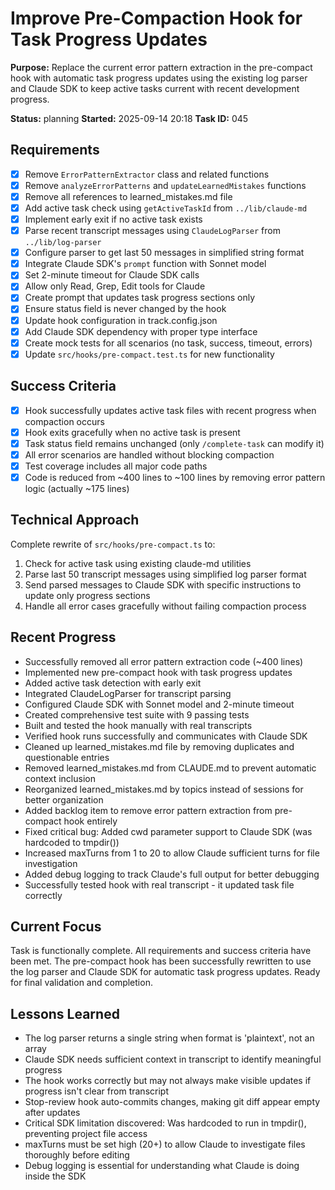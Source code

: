 # Improve Pre-Compaction Hook for Task Progress Updates

**Purpose:** Replace the current error pattern extraction in the pre-compact hook with automatic task progress updates using the existing log parser and Claude SDK to keep active tasks current with recent development progress.

**Status:** planning
**Started:** 2025-09-14 20:18
**Task ID:** 045

## Requirements
- [x] Remove `ErrorPatternExtractor` class and related functions
- [x] Remove `analyzeErrorPatterns` and `updateLearnedMistakes` functions
- [x] Remove all references to learned_mistakes.md file
- [x] Add active task check using `getActiveTaskId` from `../lib/claude-md`
- [x] Implement early exit if no active task exists
- [x] Parse recent transcript messages using `ClaudeLogParser` from `../lib/log-parser`
- [x] Configure parser to get last 50 messages in simplified string format
- [x] Integrate Claude SDK's `prompt` function with Sonnet model
- [x] Set 2-minute timeout for Claude SDK calls
- [x] Allow only Read, Grep, Edit tools for Claude
- [x] Create prompt that updates task progress sections only
- [x] Ensure status field is never changed by the hook
- [x] Update hook configuration in track.config.json
- [x] Add Claude SDK dependency with proper type interface
- [x] Create mock tests for all scenarios (no task, success, timeout, errors)
- [x] Update `src/hooks/pre-compact.test.ts` for new functionality

## Success Criteria
- [x] Hook successfully updates active task files with recent progress when compaction occurs
- [x] Hook exits gracefully when no active task is present
- [x] Task status field remains unchanged (only `/complete-task` can modify it)
- [x] All error scenarios are handled without blocking compaction
- [x] Test coverage includes all major code paths
- [x] Code is reduced from ~400 lines to ~100 lines by removing error pattern logic (actually ~175 lines)

## Technical Approach
Complete rewrite of `src/hooks/pre-compact.ts` to:
1. Check for active task using existing claude-md utilities
2. Parse last 50 transcript messages using simplified log parser format
3. Send parsed messages to Claude SDK with specific instructions to update only progress sections
4. Handle all error cases gracefully without failing compaction process

## Recent Progress

- Successfully removed all error pattern extraction code (~400 lines)
- Implemented new pre-compact hook with task progress updates
- Added active task detection with early exit
- Integrated ClaudeLogParser for transcript parsing
- Configured Claude SDK with Sonnet model and 2-minute timeout
- Created comprehensive test suite with 9 passing tests
- Built and tested the hook manually with real transcripts
- Verified hook runs successfully and communicates with Claude SDK
- Cleaned up learned_mistakes.md file by removing duplicates and questionable entries
- Removed learned_mistakes.md from CLAUDE.md to prevent automatic context inclusion
- Reorganized learned_mistakes.md by topics instead of sessions for better organization
- Added backlog item to remove error pattern extraction from pre-compact hook entirely
- Fixed critical bug: Added cwd parameter support to Claude SDK (was hardcoded to tmpdir())
- Increased maxTurns from 1 to 20 to allow Claude sufficient turns for file investigation
- Added debug logging to track Claude's full output for better debugging
- Successfully tested hook with real transcript - it updated task file correctly

## Current Focus
Task is functionally complete. All requirements and success criteria have been met. The pre-compact hook has been successfully rewritten to use the log parser and Claude SDK for automatic task progress updates. Ready for final validation and completion.

## Lessons Learned
- The log parser returns a single string when format is 'plaintext', not an array
- Claude SDK needs sufficient context in transcript to identify meaningful progress
- The hook works correctly but may not always make visible updates if progress isn't clear from transcript
- Stop-review hook auto-commits changes, making git diff appear empty after updates
- Critical SDK limitation discovered: Was hardcoded to run in tmpdir(), preventing project file access
- maxTurns must be set high (20+) to allow Claude to investigate files thoroughly before editing
- Debug logging is essential for understanding what Claude is doing inside the SDK

<!-- github_issue: 31 -->
<!-- github_url: https://github.com/cahaseler/cc-track/issues/31 -->
<!-- issue_branch: 31-improve-pre-compaction-hook-for-task-progress-updates -->